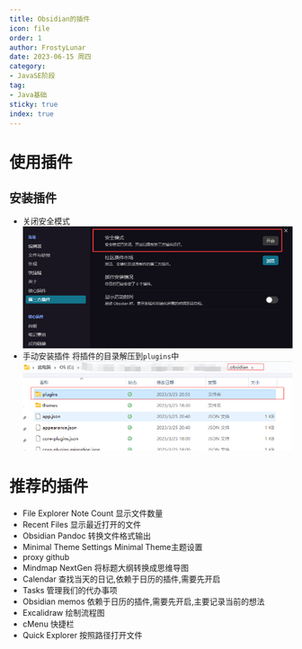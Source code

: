 ```yaml
---
title: Obsidian的插件
icon: file
order: 1
author: FrostyLunar
date: 2023-06-15 周四
category:
- JavaSE阶段
tag:
- Java基础
sticky: true
index: true
---
```


# 使用插件

## 安装插件

- 关闭安全模式
	![](../assets/Pasted_image_20230325205419.png)
- 手动安装插件
	将插件的目录解压到`plugins`中
	![](../assets/Pasted_image_20230325205637.png)

# 推荐的插件

- File Explorer Note Count
	显示文件数量
- Recent Files
	显示最近打开的文件
- Obsidian Pandoc
	转换文件格式输出
- Minimal Theme Settings
	Minimal Theme主题设置
- proxy github
- Mindmap NextGen
	将标题大纲转换成思维导图
- Calendar
	查找当天的日记,依赖于日历的插件,需要先开启
- Tasks
	管理我们的代办事项
- Obsidian memos
	依赖于日历的插件,需要先开启,主要记录当前的想法
- Excalidraw
	绘制流程图
- cMenu
	快捷栏
- Quick Explorer
	按照路径打开文件